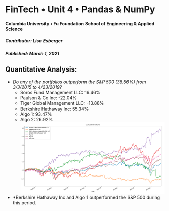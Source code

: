 # FinTech • Unit 4 • Pandas & NumPy
#### Columbia University • Fu Foundation School of Engineering & Applied Science
##### Contributor:  Lisa Esberger
##### Published:  March 1, 2021

## Quantitative Analysis: 
* *Do any of the portfolios outperform the S&P 500 (38.56%) from 3/3/2015 to 4/23/2019?*
  * Soros Fund Management LLC: 16.46%
  * Paulson & Co Inc: -22.04%
  * Tiger Global Management LLC: -13.88%
  * Berkshire Hathaway Inc: 55.34%
  * Algo 1: 93.47%
  * Algo 2: 26.92%
![Cumulative-Returns](https://github.com/1monalisa1/04-Pandas-NumPy/blob/05e5c55e528ba606a2284fad5fa4cbe869a551e4/Resources/04-Cumulative-Returns.png)
* *Berkshire Hathaway Inc and Algo 1 outperformed the S&P 500 during this period.


